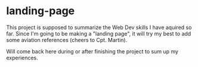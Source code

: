 # landing-page

This project is supposed to summarize the Web Dev skills I have aquired so far.
Since I'm going to be making a "landing page", it will try my best to add some aviation references (cheers to Cpt. Martin).

Will come back here during or after finishing the project to sum up my experiences.